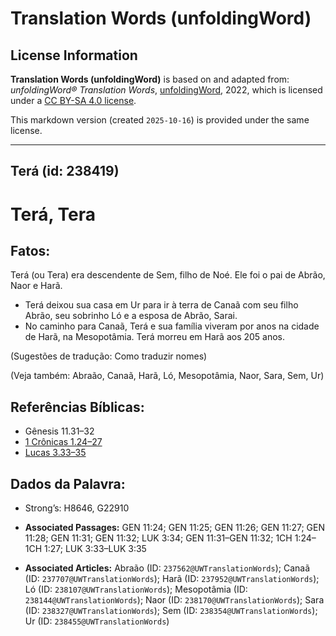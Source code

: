 # Translation Words (unfoldingWord)

## License Information

**Translation Words (unfoldingWord)** is based on and adapted from: _unfoldingWord® Translation Words_, [unfoldingWord](https://unfoldingword.org/utw), 2022, which is licensed under a [CC BY-SA 4.0 license](https://creativecommons.org/licenses/by-sa/4.0/legalcode.en).

This markdown version (created `2025-10-16`) is provided under the same license.



--------------------------------

## Terá (id: 238419)

Terá, Tera
==========

Fatos:
------

Terá (ou Tera) era descendente de Sem, filho de Noé. Ele foi o pai de Abrão, Naor e Harã.

* Terá deixou sua casa em Ur para ir à terra de Canaã com seu filho Abrão, seu sobrinho Ló e a esposa de Abrão, Sarai.
* No caminho para Canaã, Terá e sua família viveram por anos na cidade de Harã, na Mesopotâmia. Terá morreu em Harã aos 205 anos.

(Sugestões de tradução: Como traduzir nomes)

(Veja também: Abraão, Canaã, Harã, Ló, Mesopotâmia, Naor, Sara, Sem, Ur)

Referências Bíblicas:
---------------------

* Gênesis 11\.31–32
* [1 Crônicas 1\.24–27](https://ref.ly/1Chr1:24-1Chr1:27)
* [Lucas 3\.33–35](https://ref.ly/Luke3:33-Luke3:35)

Dados da Palavra:
-----------------

* Strong’s: H8646, G22910

* **Associated Passages:** GEN 11:24; GEN 11:25; GEN 11:26; GEN 11:27; GEN 11:28; GEN 11:31; GEN 11:32; LUK 3:34; GEN 11:31–GEN 11:32; 1CH 1:24–1CH 1:27; LUK 3:33–LUK 3:35
* **Associated Articles:** Abraão (ID: `237562@UWTranslationWords`); Canaã (ID: `237707@UWTranslationWords`); Harã (ID: `237952@UWTranslationWords`); Ló (ID: `238107@UWTranslationWords`); Mesopotâmia (ID: `238144@UWTranslationWords`); Naor (ID: `238170@UWTranslationWords`); Sara (ID: `238327@UWTranslationWords`); Sem (ID: `238354@UWTranslationWords`); Ur (ID: `238455@UWTranslationWords`)

